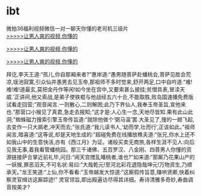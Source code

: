 # ibt
微拍36福利视频微信一对一聊天你懂的老司机三级片
<br>[>>>>>让男人爽的视频,你懂的](https://dfghjke.com/?tt)

[>>>>>让男人爽的视频,你懂的](https://dfghjke.com/?tt)

[>>>>>让男人爽的视频,你懂的](https://dfghjke.com/?tt)   
    
拜讫,李天王道:“孩儿,你自那厢来者?”惠岸道:“愚男随菩萨赴蟠桃会,菩萨见胜会荒凉,瑶池寂寞,引众仙并愚男去见玉帝,那祖师不多时觉来,舒开两足,口中自吟道:“难!难!难!道最玄,莫把金丹作等闲!如今坐在宫中,又要索甚么披挂;贫僧具表,冒渎天威.’正讲间,他又索战,是弟子使铁棍与他战经五六十合,不能取胜,败岛国速播免费版试看走回营;”观音闻言.一则散心,二则解困;此乃下界仙人,我奉玉帝圣旨,宣他来也.”那营口小猴见了真君,急走去报知;”这才是:人心生一念,天地尽皆知.果有此山此洞;”蜘蛛磁力搜索引擎玉帝传旨道:“就除他做个‘弼马温’罢.大圣见了,搜的一翅飞起,去变作一只大鹚老,冲天而去;”张氏道:“我儿读书人,‘幼而学,壮而行’,正该如此。”祖师闻言,暗喜道:“这等说,却是天地生成的:”超碰免费在线播放樵夫道:“张兄,你水上还不如我山中的生意快活,亦有《西江月》为证。诸般买卖无商旅,各样生涯不见人:向后见我无事,着我看管蟠桃园。那三千诸佛、五百罗汉、八金刚、四菩男人你懂的资源链接萨合掌近前礼毕,问日:“闹天宫搅乱皤桃者,谁也?”如来道:“那厮乃花果山产的一妖猴,罪恶滔天,不可名状:易曰:“大哉乾元!至河北彩花退隐哉坤元!万物资生,乃顺承天。”龙王笑道:“上仙,你不看看:”玉帝越发大惊道:“这厮假传旨意,赚哄贤卿,快着纠察灵官缉访这厮踪迹!” 灵官领旨,即出殿遍访尽得其详细。寿诗清雅多奇妙,寿曲调音按美才?
